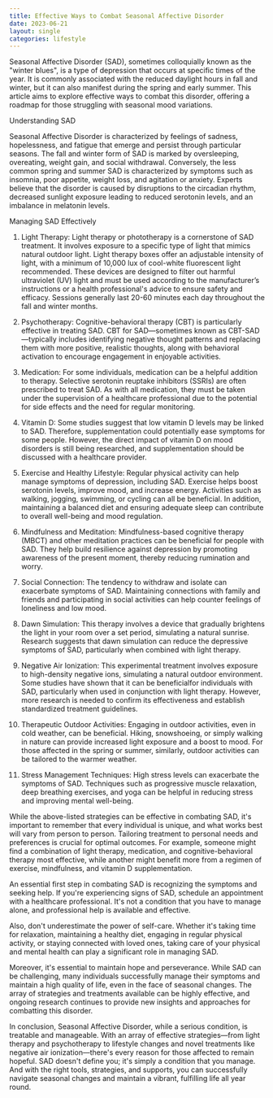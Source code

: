```yaml
---
title: Effective Ways to Combat Seasonal Affective Disorder
date: 2023-06-21
layout: single
categories: lifestyle
---
```

Seasonal Affective Disorder (SAD), sometimes colloquially known as the "winter blues", is a type of depression that occurs at specific times of the year. It is commonly associated with the reduced daylight hours in fall and winter, but it can also manifest during the spring and early summer. This article aims to explore effective ways to combat this disorder, offering a roadmap for those struggling with seasonal mood variations.

Understanding SAD

Seasonal Affective Disorder is characterized by feelings of sadness, hopelessness, and fatigue that emerge and persist through particular seasons. The fall and winter form of SAD is marked by oversleeping, overeating, weight gain, and social withdrawal. Conversely, the less common spring and summer SAD is characterized by symptoms such as insomnia, poor appetite, weight loss, and agitation or anxiety. Experts believe that the disorder is caused by disruptions to the circadian rhythm, decreased sunlight exposure leading to reduced serotonin levels, and an imbalance in melatonin levels.

Managing SAD Effectively

1. Light Therapy: Light therapy or phototherapy is a cornerstone of SAD treatment. It involves exposure to a specific type of light that mimics natural outdoor light. Light therapy boxes offer an adjustable intensity of light, with a minimum of 10,000 lux of cool-white fluorescent light recommended. These devices are designed to filter out harmful ultraviolet (UV) light and must be used according to the manufacturer’s instructions or a health professional's advice to ensure safety and efficacy. Sessions generally last 20-60 minutes each day throughout the fall and winter months.

2. Psychotherapy: Cognitive-behavioral therapy (CBT) is particularly effective in treating SAD. CBT for SAD—sometimes known as CBT-SAD—typically includes identifying negative thought patterns and replacing them with more positive, realistic thoughts, along with behavioral activation to encourage engagement in enjoyable activities.

3. Medication: For some individuals, medication can be a helpful addition to therapy. Selective serotonin reuptake inhibitors (SSRIs) are often prescribed to treat SAD. As with all medication, they must be taken under the supervision of a healthcare professional due to the potential for side effects and the need for regular monitoring.

4. Vitamin D: Some studies suggest that low vitamin D levels may be linked to SAD. Therefore, supplementation could potentially ease symptoms for some people. However, the direct impact of vitamin D on mood disorders is still being researched, and supplementation should be discussed with a healthcare provider.

5. Exercise and Healthy Lifestyle: Regular physical activity can help manage symptoms of depression, including SAD. Exercise helps boost serotonin levels, improve mood, and increase energy. Activities such as walking, jogging, swimming, or cycling can all be beneficial. In addition, maintaining a balanced diet and ensuring adequate sleep can contribute to overall well-being and mood regulation.

6. Mindfulness and Meditation: Mindfulness-based cognitive therapy (MBCT) and other meditation practices can be beneficial for people with SAD. They help build resilience against depression by promoting awareness of the present moment, thereby reducing rumination and worry.

7. Social Connection: The tendency to withdraw and isolate can exacerbate symptoms of SAD. Maintaining connections with family and friends and participating in social activities can help counter feelings of loneliness and low mood.

8. Dawn Simulation: This therapy involves a device that gradually brightens the light in your room over a set period, simulating a natural sunrise. Research suggests that dawn simulation can reduce the depressive symptoms of SAD, particularly when combined with light therapy.

9. Negative Air Ionization: This experimental treatment involves exposure to high-density negative ions, simulating a natural outdoor environment. Some studies have shown that it can be beneficialfor individuals with SAD, particularly when used in conjunction with light therapy. However, more research is needed to confirm its effectiveness and establish standardized treatment guidelines.

10. Therapeutic Outdoor Activities: Engaging in outdoor activities, even in cold weather, can be beneficial. Hiking, snowshoeing, or simply walking in nature can provide increased light exposure and a boost to mood. For those affected in the spring or summer, similarly, outdoor activities can be tailored to the warmer weather.

11. Stress Management Techniques: High stress levels can exacerbate the symptoms of SAD. Techniques such as progressive muscle relaxation, deep breathing exercises, and yoga can be helpful in reducing stress and improving mental well-being.

While the above-listed strategies can be effective in combating SAD, it's important to remember that every individual is unique, and what works best will vary from person to person. Tailoring treatment to personal needs and preferences is crucial for optimal outcomes. For example, someone might find a combination of light therapy, medication, and cognitive-behavioral therapy most effective, while another might benefit more from a regimen of exercise, mindfulness, and vitamin D supplementation.

An essential first step in combating SAD is recognizing the symptoms and seeking help. If you're experiencing signs of SAD, schedule an appointment with a healthcare professional. It's not a condition that you have to manage alone, and professional help is available and effective.

Also, don't underestimate the power of self-care. Whether it's taking time for relaxation, maintaining a healthy diet, engaging in regular physical activity, or staying connected with loved ones, taking care of your physical and mental health can play a significant role in managing SAD.

Moreover, it's essential to maintain hope and perseverance. While SAD can be challenging, many individuals successfully manage their symptoms and maintain a high quality of life, even in the face of seasonal changes. The array of strategies and treatments available can be highly effective, and ongoing research continues to provide new insights and approaches for combatting this disorder.

In conclusion, Seasonal Affective Disorder, while a serious condition, is treatable and manageable. With an array of effective strategies—from light therapy and psychotherapy to lifestyle changes and novel treatments like negative air ionization—there's every reason for those affected to remain hopeful. SAD doesn't define you; it's simply a condition that you manage. And with the right tools, strategies, and supports, you can successfully navigate seasonal changes and maintain a vibrant, fulfilling life all year round.